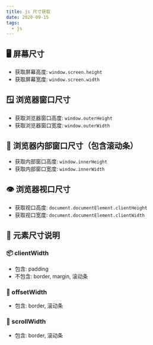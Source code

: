 ```yaml
---
title: js 尺寸获取
date: 2020-09-15
tags:
  - js
---
```


## 🖥️ 屏幕尺寸

- 获取屏幕高度: `window.screen.height`
- 获取屏幕宽度: `window.screen.width`

## 🪟 浏览器窗口尺寸

- 获取浏览器窗口高度: `window.outerHeight`
- 获取浏览器窗口宽度: `window.outerWidth`

## 📱 浏览器内部窗口尺寸（包含滚动条）

- 获取内部窗口高度: `window.innerHeight`
- 获取内部窗口宽度: `window.innerWidth`

## 👁️ 浏览器视口尺寸

- 获取视口高度: `document.documentElement.clientHeight`
- 获取视口宽度: `document.documentElement.clientWidth`

## 📐 元素尺寸说明

### 📦 clientWidth

- 包含: padding
- 不包含: border, margin, 滚动条

### 📏 offsetWidth

- 包含: border, 滚动条

### 📜 scrollWidth

- 包含: border, 滚动条

